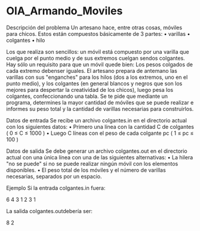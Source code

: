 # OIA_Armando_Moviles

Descripción del problema
Un artesano hace, entre otras cosas, móviles para chicos. Estos están compuestos básicamente de 3 partes:
• varillas
• colgantes
• hilo

Los que realiza son sencillos: un móvil está compuesto por una varilla que cuelga por el punto medio y de sus extremos cuelgan sendos colgantes. Hay sólo un requisito para que un móvil quede bien: Los pesos colgados de cada extremo debenser iguales. El artesano prepara de antemano las varillas con sus "enganches" para los hilos (dos a los extremos, uno en el punto medio), y los colgantes (en general blancos y negros que son los mejores para despertar la creatividad de los chicos), luego pesa los colgantes, confeccionando una tabla. Se te pide que mediante un programa, determines la mayor
cantidad de móviles que se puede realizar e informes su peso total y la cantidad de varillas necesarias para construirlos.

 Datos de entrada
Se recibe un archivo colgantes.in en el directorio actual con los siguientes datos:
• Primero una línea con la cantidad C de colgantes ( 0 ≤ C ≤ 1000 )
• Luego C líneas con el peso de cada colgante pc ( 1 ≤ pc ≤ 100 )

Datos de salida
Se debe generar un archivo colgantes.out en el directorio actual con una única línea con una de las siguientes alternativas:
• La hilera "no se puede" si no se puede realizar ningún móvil con los elementos disponibles.
• El peso total de los móviles y el número de varillas necesarias, separados por un espacio.

Ejemplo
Si la entrada colgantes.in fuera: 

6
4
3
1
2
3
1 

La salida colgantes.outdebería ser:

8 2 
